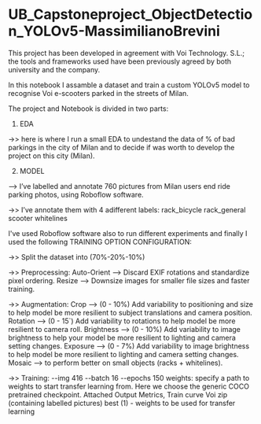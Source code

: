 # UB_Capstoneproject_ObjectDetection_YOLOv5-MassimilianoBrevini

This project has been developed in agreement with Voi Technology. S.L.; the tools and frameworks used have been previously agreed by both university and the company.

In this notebook I assamble a dataset and train a custom YOLOv5 model to recognise Voi e-scooters parked in the streets of Milan.

The project and Notebook is divided in two parts:

1) EDA

->> here is where I run a small EDA to undestand the data of % of bad parkings in the city of Milan and to decide if was worth to develop the project on this city (Milan).

2) MODEL

--> I’ve labelled and annotate 760 pictures from Milan users end ride parking photos, using Roboflow software.

->> I’ve annotate them with 4 adifferent labels:
rack_bicycle
rack_general
scooter
whitelines

I've used Roboflow software also to run different experiments and finally I used the following TRAINING OPTION CONFIGURATION:

->> Split the dataset into (70%-20%-10%)

->> Preprocessing:
Auto-Orient --> Discard EXIF rotations and standardize pixel ordering.
Resize --> Downsize images for smaller file sizes and faster training.

->> Augmentation:
Crop --> (0 - 10%) Add variability to positioning and size to help model be more resilient to subject translations and camera position.
Rotation --> (0 - 15`) Add variability to rotations to help model be more resilient to camera roll.
Brightness --> (0 - 10%) Add variability to image brightness to help your model be more resilient to lighting and camera setting changes.
Exposure --> (0 - 7%) Add variability to image brightness to help model be more resilient to lighting and camera setting changes.
Mosaic --> to perform better on small objects (racks + whitelines).

->> Training:
--img 416 --batch 16 --epochs 150
weights: specify a path to weights to start transfer learning from. Here we choose the generic COCO pretrained checkpoint.
Attached Output
Metrics, Train curve
Voi zip (containing labelled pictures)
best (1) - weights to be used for transfer learning
